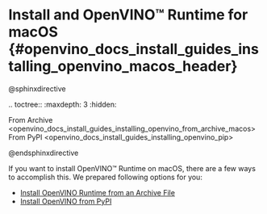# Install and OpenVINO™ Runtime for macOS {#openvino_docs_install_guides_installing_openvino_macos_header}

@sphinxdirective

.. toctree::
   :maxdepth: 3
   :hidden:

   From Archive <openvino_docs_install_guides_installing_openvino_from_archive_macos>
   From PyPI <openvino_docs_install_guides_installing_openvino_pip>

@endsphinxdirective

If you want to install OpenVINO™ Runtime on macOS, there are a few ways to accomplish this. We prepared following options for you: 

* [Install OpenVINO Runtime from an Archive File](installing-openvino-from-archive-macos.md)
* [Install OpenVINO from PyPI](installing-openvino-pip.md)
